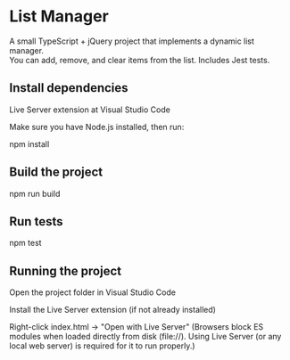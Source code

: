 # List Manager
A small TypeScript + jQuery project that implements a dynamic list manager.  
You can add, remove, and clear items from the list. Includes Jest tests.

## Install dependencies
Live Server extension at Visual Studio Code


Make sure you have Node.js installed, then run:


npm install

## Build the project
npm run build

## Run tests
npm test

## Running the project
Open the project folder in Visual Studio Code

Install the Live Server extension (if not already installed)

Right-click index.html → "Open with Live Server" (Browsers block ES modules when loaded directly from disk (file://).
Using Live Server (or any local web server) is required for it to run properly.)